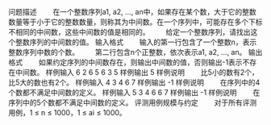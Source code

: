 问题描述
　　在一个整数序列a1, a2, …, an中，如果存在某个数，大于它的整数数量等于小于它的整数数量，则称其为中间数。在一个序列中，可能存在多个下标不相同的中间数，这些中间数的值是相同的。
　　给定一个整数序列，请找出这个整数序列的中间数的值。
输入格式
　　输入的第一行包含了一个整数n，表示整数序列中数的个数。
　　第二行包含n个正整数，依次表示a1, a2, …, an。
输出格式
　　如果约定序列的中间数存在，则输出中间数的值，否则输出-1表示不存在中间数。
样例输入
6
2 6 5 6 3 5
样例输出
5
样例说明
　　比5小的数有2个，比5大的数也有2个。
样例输入
4
3 4 6 7
样例输出
-1
样例说明
　　在序列中的4个数都不满足中间数的定义。
样例输入
5
3 4 6 6 7
样例输出
-1
样例说明
　　在序列中的5个数都不满足中间数的定义。
评测用例规模与约定
　　对于所有评测用例，1 ≤ n ≤ 1000，1 ≤ ai ≤ 1000。
